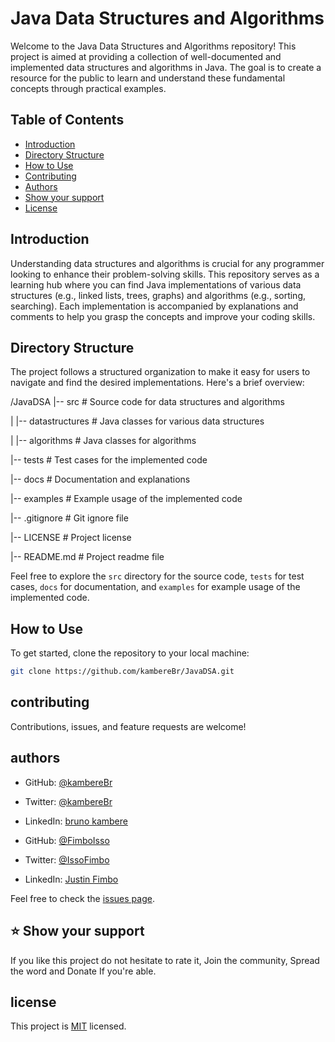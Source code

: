 # Java Data Structures and Algorithms

Welcome to the Java Data Structures and Algorithms repository! This project is aimed at providing a collection of well-documented and implemented data structures and algorithms in Java. The goal is to create a resource for the public to learn and understand these fundamental concepts through practical examples.

## Table of Contents
- [Introduction](#introduction)
- [Directory Structure](#directory-structure)
- [How to Use](#how-to-use)
- [Contributing](#contributing)
- [Authors](#authors)
- [Show your support](#-show-your-support)
- [License](#license)

## Introduction
Understanding data structures and algorithms is crucial for any programmer looking to enhance their problem-solving skills. This repository serves as a learning hub where you can find Java implementations of various data structures (e.g., linked lists, trees, graphs) and algorithms (e.g., sorting, searching). Each implementation is accompanied by explanations and comments to help you grasp the concepts and improve your coding skills.

## Directory Structure
The project follows a structured organization to make it easy for users to navigate and find the desired implementations. Here's a brief overview:

/JavaDSA
|-- src # Source code for data structures and algorithms

| |-- datastructures # Java classes for various data structures

| |-- algorithms # Java classes for algorithms

|-- tests # Test cases for the implemented code

|-- docs # Documentation and explanations

|-- examples # Example usage of the implemented code

|-- .gitignore # Git ignore file

|-- LICENSE # Project license

|-- README.md # Project readme file



Feel free to explore the `src` directory for the source code, `tests` for test cases, `docs` for documentation, and `examples` for example usage of the implemented code.

## How to Use
To get started, clone the repository to your local machine:
```bash
git clone https://github.com/kambereBr/JavaDSA.git
```

## contributing
Contributions, issues, and feature requests are welcome!

## authors
- GitHub: [@kambereBr](https://github.com/kambereBr)
- Twitter: [@kambereBr](https://twitter.com/kambereBr)
- LinkedIn: [bruno kambere](https://www.linkedin.com/in/bruno-kambere/)


- GitHub: [@FimboIsso](https://github.com/FimboIsso)
- Twitter: [@IssoFimbo](https://twitter.com/IssoFimbo)
- LinkedIn: [Justin Fimbo](https://www.linkedin.com/in/justin-fimbo-9b178b150/)

Feel free to check the [issues page](../../issues/).

## ⭐️ Show your support
If you like this project do not hesitate to rate it, Join the community, Spread the word and Donate If you're able.

## license

This project is [MIT](LICENSE) licensed.


